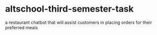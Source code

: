 # altschool-third-semester-task
a restaurant chatbot that will assist customers in placing orders for their preferred meals

